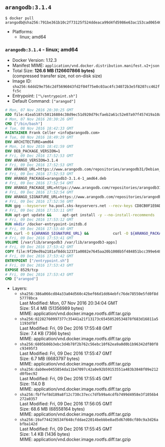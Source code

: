 ## `arangodb:3.1.4`

```console
$ docker pull arangodb@sha256:791be361b10c2f73125f524ddeaca99d4fd5986e63ac153cad06546d3a5ff5ff
```

-	Platforms:
	-	linux; amd64

### `arangodb:3.1.4` - linux; amd64

-	Docker Version: 1.12.3
-	Manifest MIME: `application/vnd.docker.distribution.manifest.v2+json`
-	Total Size: **126.6 MB (126607866 bytes)**  
	(compressed transfer size, not on-disk size)
-	Image ID: `sha256:6ddd29e756c2df5696043fd2f04f75e0c03ac4fc34072b3e5f8207cc462ffc5c`
-	Entrypoint: `["\/entrypoint.sh"]`
-	Default Command: `["arangod"]`

```dockerfile
# Mon, 07 Nov 2016 20:30:25 GMT
ADD file:41ea5187c50116884c38d9ec51d920d79cfaeb2a61c52e07a97f457419a10a4f in / 
# Mon, 07 Nov 2016 20:30:26 GMT
CMD ["/bin/bash"]
# Tue, 08 Nov 2016 18:42:33 GMT
MAINTAINER Frank Celler <info@arangodb.com>
# Tue, 08 Nov 2016 18:49:29 GMT
ENV ARCHITECTURE=amd64
# Mon, 14 Nov 2016 18:41:59 GMT
ENV DEB_PACKAGE_VERSION=1
# Fri, 09 Dec 2016 17:52:53 GMT
ENV ARANGO_VERSION=3.1.4
# Fri, 09 Dec 2016 17:52:53 GMT
ENV ARANGO_URL=https://www.arangodb.com/repositories/arangodb31/Debian_8.0
# Fri, 09 Dec 2016 17:52:53 GMT
ENV ARANGO_PACKAGE=arangodb3-3.1.4-1_amd64.deb
# Fri, 09 Dec 2016 17:52:54 GMT
ENV ARANGO_PACKAGE_URL=https://www.arangodb.com/repositories/arangodb31/Debian_8.0/amd64/arangodb3-3.1.4-1_amd64.deb
# Fri, 09 Dec 2016 17:52:54 GMT
ENV ARANGO_SIGNATURE_URL=https://www.arangodb.com/repositories/arangodb31/Debian_8.0/amd64/arangodb3-3.1.4-1_amd64.deb.asc
# Fri, 09 Dec 2016 17:52:56 GMT
RUN gpg --keyserver ha.pool.sks-keyservers.net --recv-keys CD8CB0F1E0AD5B52E93F41E7EA93F5E56E751E9B
# Fri, 09 Dec 2016 17:53:11 GMT
RUN apt-get update &&     apt-get install -y --no-install-recommends         libjemalloc1 	libsnappy1         ca-certificates         pwgen         curl     &&     rm -rf /var/lib/apt/lists/*
# Fri, 09 Dec 2016 17:53:12 GMT
RUN mkdir /docker-entrypoint-initdb.d
# Fri, 09 Dec 2016 17:53:40 GMT
RUN curl -O ${ARANGO_SIGNATURE_URL} &&           curl -O ${ARANGO_PACKAGE_URL} &&             gpg --verify ${ARANGO_PACKAGE}.asc &&     (echo arangodb3 arangodb3/password password test | debconf-set-selections) &&     (echo arangodb3 arangodb3/password_again password test | debconf-set-selections) &&     DEBIAN_FRONTEND="noninteractive" dpkg -i ${ARANGO_PACKAGE} &&     rm -rf /var/lib/arangodb3/* &&     sed -ri         -e 's!127\.0\.0\.1!0.0.0.0!g'         -e 's!^(file\s*=).*!\1 -!'         -e 's!^#\s*uid\s*=.*!uid = arangodb!'         -e 's!^#\s*gid\s*=.*!gid = arangodb!'         /etc/arangodb3/arangod.conf     &&     DEBIAN_FRONTEND="noninteractive" apt-get purge -y --auto-remove ca-certificates &&     rm -f ${ARANGO_PACKAGE}*
# Fri, 09 Dec 2016 17:53:41 GMT
VOLUME [/var/lib/arangodb3 /var/lib/arangodb3-apps]
# Fri, 09 Dec 2016 17:53:42 GMT
COPY file:9f20ed9a2181af8ddc12371a0082e7645aa20b1008b5f484851bcc399e64801e in /entrypoint.sh 
# Fri, 09 Dec 2016 17:53:42 GMT
ENTRYPOINT ["/entrypoint.sh"]
# Fri, 09 Dec 2016 17:53:43 GMT
EXPOSE 8529/tcp
# Fri, 09 Dec 2016 17:53:43 GMT
CMD ["arangod"]
```

-	Layers:
	-	`sha256:386a066cd84a33a04d560c42bef66d1dd64ebfc76de78550e5fd0f8d57778bca`  
		Last Modified: Mon, 07 Nov 2016 20:34:04 GMT  
		Size: 51.4 MB (51356989 bytes)  
		MIME: application/vnd.docker.image.rootfs.diff.tar.gzip
	-	`sha256:02282760997377c35441a21f13173c65450520534878f683d16811a51193df8f`  
		Last Modified: Fri, 09 Dec 2016 17:55:48 GMT  
		Size: 7.4 KB (7366 bytes)  
		MIME: application/vnd.docker.image.rootfs.diff.tar.gzip
	-	`sha256:6805b86b3ebc3d4b78f2b762c56ebc10f62ea9a0d0b1b96342df80f8c93495f3`  
		Last Modified: Fri, 09 Dec 2016 17:55:47 GMT  
		Size: 6.7 MB (6683797 bytes)  
		MIME: application/vnd.docker.image.rootfs.diff.tar.gzip
	-	`sha256:dab0ee0455854da11b47097c42a0e92b59153551a483b3848f09e212d0fbec92`  
		Last Modified: Fri, 09 Dec 2016 17:55:45 GMT  
		Size: 114.0 B  
		MIME: application/vnd.docker.image.rootfs.diff.tar.gzip
	-	`sha256:fbffef8d189a8f12c730c37ecc7dfb99a4cdfb7499d4958e3f1056b4272a0357`  
		Last Modified: Fri, 09 Dec 2016 17:56:05 GMT  
		Size: 68.6 MB (68558164 bytes)  
		MIME: application/vnd.docker.image.rootfs.diff.tar.gzip
	-	`sha256:19af744236534f648cfddae22014bebbbe8ad5d67d08cf80c9a3d26abfba142d`  
		Last Modified: Fri, 09 Dec 2016 17:55:45 GMT  
		Size: 1.4 KB (1436 bytes)  
		MIME: application/vnd.docker.image.rootfs.diff.tar.gzip
